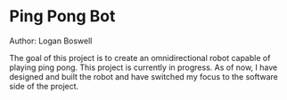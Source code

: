 # Ping Pong Bot
Author: Logan Boswell

The goal of this project is to create an omnidirectional robot capable of playing ping pong. This project is currently in progress. As of now, I have designed and built the robot and have switched my focus to the software side of the project.